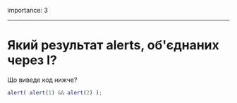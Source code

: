 importance: 3

---

# Який результат alerts, об'єднаних через І?

Що виведе код нижче?

```js
alert( alert(1) && alert(2) );
```

